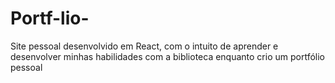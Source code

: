 # Portf-lio-
Site pessoal desenvolvido em React, com o intuito de aprender e desenvolver minhas habilidades com a biblioteca enquanto crio um portfólio pessoal
